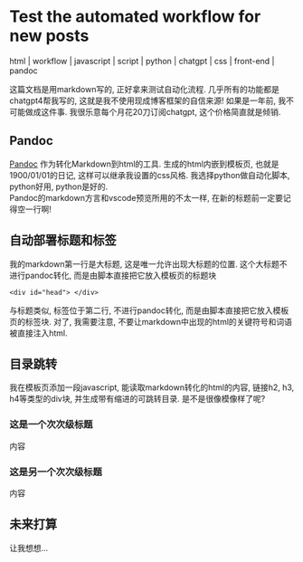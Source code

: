 # Test the automated workflow for new posts
html | workflow | javascript | script | python | chatgpt | css | front-end | pandoc  


这篇文档是用markdown写的, 正好拿来测试自动化流程.
几乎所有的功能都是chatgpt4帮我写的, 这就是我不使用现成博客框架的自信来源! 如果是一年前, 我不可能做成这件事. 我很乐意每个月花20刀订阅chatgpt, 这个价格简直就是倾销.    

## Pandoc
[Pandoc](https://pandoc.org/) 作为转化Markdown到html的工具. 生成的html内嵌到模板页, 也就是1900/01/01的日记, 这样可以继承我设置的css风格. 我选择python做自动化脚本, python好用, python是好的.   
Pandoc的markdown方言和vscode预览所用的不太一样, 在新的标题前一定要记得空一行啊!

## 自动部署标题和标签
我的markdown第一行是大标题, 这是唯一允许出现大标题的位置. 这个大标题不进行pandoc转化, 而是由脚本直接把它放入模板页的标题块
```
<div id="head"> </div>
``` 
与标题类似, 标签位于第二行, 不进行pandoc转化, 而是由脚本直接把它放入模板页的标签块. 对了, 我需要注意, 不要让markdown中出现的html的关键符号和词语被直接注入html.    

## 目录跳转
我在模板页添加一段javascript, 能读取markdown转化的html的内容, 链接h2, h3, h4等类型的div块, 并生成带有缩进的可跳转目录. 是不是很像模像样了呢?    

### 这是一个次次级标题
内容


### 这是另一个次次级标题
内容



## 未来打算 
让我想想...    